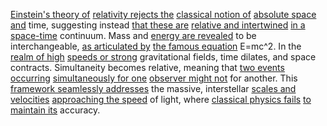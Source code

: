 
[Einstein's theory of](1/2/3/2/1/.Special%20Relativity) [relativity rejects the](1/3/1/1/3/1/.Special%20Relativity) [classical notion of](3/3/2/3/3/1/.Classical%20Foundations) [absolute space and](1/1/3/1/1/3/2/2/.Metric%20Spaces) time, suggesting instead [that these are](3/3/2/3/3/2/.Modern%20Innovations) [relative and intertwined](1/1/3/1/2/3/3/.Interconnectedness) [in a space-time](1/3/1/1/3/_Space-Time) continuum. Mass and [energy are revealed](1/3/1/1/1/2/.Thermodynamics) to be interchangeable, [as articulated by](3/3/2/_Expression-Observation) [the famous equation](1/1/2/3/2/1/.Formula) E=mc^2. In the [realm of high](1/3/1/2/3/1/2/1/2/_High-Low) [speeds or strong](1/2/3/1/3/.Speed) gravitational fields, time dilates, and space contracts. Simultaneity becomes relative, meaning that [two events occurring](1/2/2/3/3/1/.Event) [simultaneously for one](1/1/3/1/3/1/3/.Concurrent) [observer might not](3/3/2/3/2/3/_Performer-Observer) for another. This [framework seamlessly addresses](3/1/1/2/2/2/2/2/2/2/.Frameworks) the massive, interstellar [scales and velocities](1/1/3/2/1/2/3/1/.Mass%20x%20Velocity) [approaching the speed](1/1/3/2/1/2/1/1/.Speed) of light, where [classical physics fails](1/3/1/1/1/.Classical%20Physics) [to maintain its](3/1/3/1/3/3/.Maintenance) accuracy.


